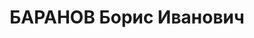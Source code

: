 ---
title: БАРАНОВ Борис Иванович
description: "1911 року народження, м. Донецьк, українець, освіта середня, безпартійний.\
  \ Начальник ВДС 2-го батальйону 13-їавіабригади. Проживав: м. Київ, вул. Інститутська,\
  \ буд. № 12, кв. 8. \n  Заарештований 1 вересня 1937 року. Засуджений виїзною сесією\
  \ військової колегії Верховного Суду СРСР до розстрілу з конфіскацією майна. Вирок\
  \ приведений до виконання у м. Київі 27 грудня 1937 року. \n  Реабілітований у 1959\
  \ році."
---